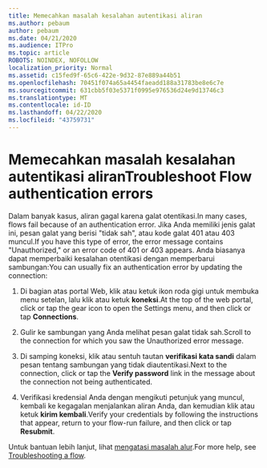 ```yaml
---
title: Memecahkan masalah kesalahan autentikasi aliran
ms.author: pebaum
author: pebaum
ms.date: 04/21/2020
ms.audience: ITPro
ms.topic: article
ROBOTS: NOINDEX, NOFOLLOW
localization_priority: Normal
ms.assetid: c15fed9f-65c6-422e-9d32-87e889a44b51
ms.openlocfilehash: 70451f074a65a4454faeadd188a31783be8e6c7e
ms.sourcegitcommit: 631cbb5f03e5371f0995e976536d24e9d13746c3
ms.translationtype: MT
ms.contentlocale: id-ID
ms.lasthandoff: 04/22/2020
ms.locfileid: "43759731"
---
```

# <a name="troubleshoot-flow-authentication-errors"></a><span data-ttu-id="ed4fe-102">Memecahkan masalah kesalahan autentikasi aliran</span><span class="sxs-lookup"><span data-stu-id="ed4fe-102">Troubleshoot Flow authentication errors</span></span>

<span data-ttu-id="ed4fe-103">Dalam banyak kasus, aliran gagal karena galat otentikasi.</span><span class="sxs-lookup"><span data-stu-id="ed4fe-103">In many cases, flows fail because of an authentication error.</span></span> <span data-ttu-id="ed4fe-104">Jika Anda memiliki jenis galat ini, pesan galat yang berisi "tidak sah", atau kode galat 401 atau 403 muncul.</span><span class="sxs-lookup"><span data-stu-id="ed4fe-104">If you have this type of error, the error message contains "Unauthorized," or an error code of 401 or 403 appears.</span></span> <span data-ttu-id="ed4fe-105">Anda biasanya dapat memperbaiki kesalahan otentikasi dengan memperbarui sambungan:</span><span class="sxs-lookup"><span data-stu-id="ed4fe-105">You can usually fix an authentication error by updating the connection:</span></span>
  
1. <span data-ttu-id="ed4fe-106">Di bagian atas portal Web, klik atau ketuk ikon roda gigi untuk membuka menu setelan, lalu klik atau ketuk **koneksi**.</span><span class="sxs-lookup"><span data-stu-id="ed4fe-106">At the top of the web portal, click or tap the gear icon to open the Settings menu, and then click or tap **Connections**.</span></span>
    
2. <span data-ttu-id="ed4fe-107">Gulir ke sambungan yang Anda melihat pesan galat tidak sah.</span><span class="sxs-lookup"><span data-stu-id="ed4fe-107">Scroll to the connection for which you saw the Unauthorized error message.</span></span>
    
3. <span data-ttu-id="ed4fe-108">Di samping koneksi, klik atau sentuh tautan **verifikasi kata sandi** dalam pesan tentang sambungan yang tidak diautentikasi.</span><span class="sxs-lookup"><span data-stu-id="ed4fe-108">Next to the connection, click or tap the **Verify password** link in the message about the connection not being authenticated.</span></span> 
    
4. <span data-ttu-id="ed4fe-109">Verifikasi kredensial Anda dengan mengikuti petunjuk yang muncul, kembali ke kegagalan menjalankan aliran Anda, dan kemudian klik atau ketuk **kirim kembali**.</span><span class="sxs-lookup"><span data-stu-id="ed4fe-109">Verify your credentials by following the instructions that appear, return to your flow-run failure, and then click or tap **Resubmit**.</span></span>
    
<span data-ttu-id="ed4fe-110">Untuk bantuan lebih lanjut, lihat [mengatasi masalah alur](https://go.microsoft.com/fwlink/?linkid=872110).</span><span class="sxs-lookup"><span data-stu-id="ed4fe-110">For more help, see [Troubleshooting a flow](https://go.microsoft.com/fwlink/?linkid=872110).</span></span>
  

